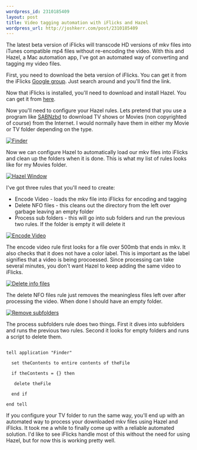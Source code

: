 ```yaml
--- 
wordpress_id: 2310185409
layout: post
title: Video tagging automation with iFlicks and Hazel
wordpress_url: http://joshkerr.com/post/2310185409
---
```

<p>The latest beta version of iFlicks will transcode HD versions of mkv files into iTunes compatible mp4 files without re-encoding the video.  With this and Hazel, a Mac automation app, I've got an automated way of converting and tagging my video files.</p>

<p>First, you need to download the beta version of iFlicks.  You can get it from the iFlicks <a href="http://groups.google.com/group/iflicks/topics">Google group</a>.  Just search around and you'll find the link.</p>

<p>Now that iFlicks is installed, you'll need to download and install Hazel.  You can get it from <a href="http://www.noodlesoft.com/hazel.php">here</a>.</p>

<p>Now you'll need to configure your Hazel rules.  Lets pretend that you use a program like <a href="http://www.sabnzbd.org">SABNzbd</a> to download TV shows or Movies (non copyrighted of course) from the Internet.  I would normally have them in either my Movie or TV folder depending on the type.</p>

<p><a href="http://joshkerr.s3.amazonaws.com/images/Finder.png"><img src="http://joshkerr.s3.amazonaws.com/images/Finder.png" alt="Finder"/></a></p>

<p>Now we can configure Hazel to automatically load our mkv files into iFlicks and clean up the folders when it is done.  This is what my list of rules looks like for my Movies folder.</p>

<p><a href="http://joshkerr.s3.amazonaws.com/images/Hazel%20Window.png"><img src="http://joshkerr.s3.amazonaws.com/images/Hazel%20Window.png" alt="Hazel Window"/></a></p>

<p>I've got three rules that you'll need to create:

</p>
<ul>
<li>Encode Video - loads the mkv file into iFlicks for encoding and tagging</li>
<li>Delete NFO files - this cleans out the directory from the left over garbage leaving an empty folder</li>
<li>Process sub folders - this will go into sub folders and run the previous two rules.  If the folder is empty it will delete it</li>
</ul>
<p><a href="http://joshkerr.s3.amazonaws.com/images/Encode%20Video.png"><img src="http://joshkerr.s3.amazonaws.com/images/Encode%20Video.png" alt="Encode Video"/></a></p>

<p>The encode video rule first looks for a file over 500mb that ends in mkv.  It also checks that it does not have a color label.  This is important as the label signifies that a video is being procoessed.  Since processing can take several minutes, you don't want Hazel to keep adding the same video to iFlicks.</p>

<p><a href="http://joshkerr.s3.amazonaws.com/images/Delete%20info%20files.png"><img src="http://joshkerr.s3.amazonaws.com/images/Delete%20info%20files.png" alt="Delete info files"/></a></p>

<p>The delete NFO files rule just removes the meaningless files left over after processing the video.  When done I should have an empty folder.</p>

<p><a href="http://joshkerr.s3.amazonaws.com/images/Remove%20subfolders.png"><img src="http://joshkerr.s3.amazonaws.com/images/Remove%20subfolders.png" alt="Remove subfolders"/></a></p>

<p>The process subfolders rule does two things.  First it dives into subfolders and runs the previous two rules.  Second it looks for empty folders and runs a script to delete them. </p>

<p><code>
tell application "Finder"<br/>
  set theContents to entire contents of theFile<br/>
  if theContents = {} then<br/>
   delete theFile<br/>
  end if<br/>
end tell
</code></p>

<p>If you configure your TV folder to run the same way, you'll end up with an automated way to process your downloaded mkv files using Hazel and iFlicks.  It took me a while to finally come up with a reliable automated solution.  I'd like to see iFlicks handle most of this without the need for using Hazel, but for now this is working pretty well.</p>
